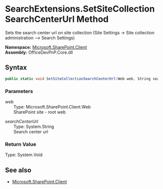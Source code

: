 # SearchExtensions.SetSiteCollectionSearchCenterUrl Method  
Sets the search center url on site collection (Site Settings -> Site collection administration --> Search Settings)  

**Namespace:** [Microsoft.SharePoint.Client](Microsoft.SharePoint.Client.md)  
**Assembly:** OfficeDevPnP.Core.dll  
## Syntax
```C#
public static void SetSiteCollectionSearchCenterUrl(Web web, String searchCenterUrl)
```
### Parameters
*web*  
&emsp;&emsp;Type: Microsoft.SharePoint.Client.Web  
&emsp;&emsp;SharePoint site - root web  
  
*searchCenterUrl*  
&emsp;&emsp;Type: System.String  
&emsp;&emsp;Search center url  
  
### Return Value
Type: System.Void  

## See also
- [Microsoft.SharePoint.Client](Microsoft.SharePoint.Client.md)

